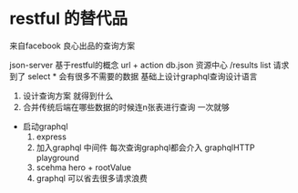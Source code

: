 # restful 的替代品
来自facebook 良心出品的查询方案

json-server
基于restful的概念
url + action
db.json 资源中心
/results list 请求到了 select *
会有很多不需要的数据
基础上设计graphql查询设计语言
1. 设计查询方案 就得到什么
2. 合并传统后端在哪些数据的时候连n张表进行查询 一次就够

- 启动graphql
  1. express
  2. 加入graphql 中间件 每次查询graphql都会介入
    graphqlHTTP playground
  3. scehma hero + rootValue
  4. graphql 可以省去很多请求浪费